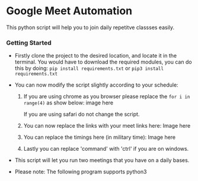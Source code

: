 # Google Meet Automation

This python script will help you to join daily repetitve classses easily. 


### Getting Started

- Firstly clone the project to the desired location, and locate it in the terminal. You would have to download the required modules, you can do this by doing: 
  `pip install requirements.txt` or `pip3 install requirements.txt`
  
- You can now modify the script slightly according to your schedule: 
	1) If you are using chrome as you browser please replace the `for i in range(4)` as show below:
		image here
     
		If you are using safari do not change the script.
    
	2) You can now replace the links with your meet links here: 
		Image here
      
	3) You can replace the timings here (in military time): 
		Image here

	4) Lastly you can replace 'command' with 'ctrl' if you are on windows.

- This script will let you run two meetings that you have on a daily bases.


- Please note: The following program supports python3

